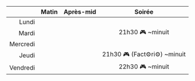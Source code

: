 |          | Matin | Après-mid |           Soirée            |
|---------:|:-----:|:---------:|:---------------------------:|
|    Lundi |       |           |                             |
|    Mardi |       |           |      21h30 🎮 ~minuit       |
| Mercredi |       |           |                             |
|    Jeudi |       |           | 21h30 🎮 (Fact⚙ri⚙) ~minuit |
| Vendredi |       |           |      22h30 🎮 ~minuit       |

